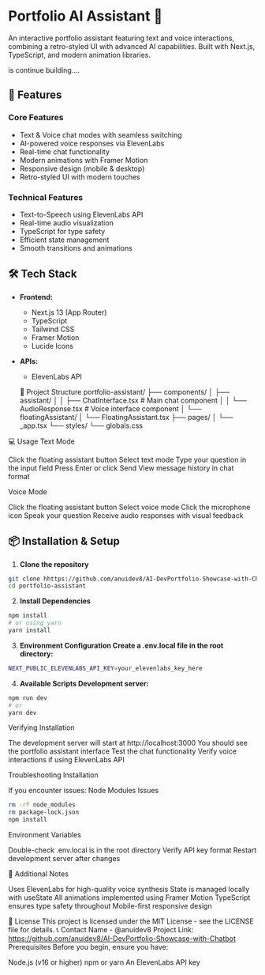 # Portfolio AI Assistant 🤖

An interactive portfolio assistant featuring text and voice interactions, combining a retro-styled UI with advanced AI capabilities. Built with Next.js, TypeScript, and modern animation libraries.

is continue building....

## 🚀 Features

### Core Features
- Text & Voice chat modes with seamless switching
- AI-powered voice responses via ElevenLabs
- Real-time chat functionality
- Modern animations with Framer Motion
- Responsive design (mobile & desktop)
- Retro-styled UI with modern touches

### Technical Features
- Text-to-Speech using ElevenLabs API
- Real-time audio visualization
- TypeScript for type safety
- Efficient state management
- Smooth transitions and animations

## 🛠️ Tech Stack

- **Frontend:**
  - Next.js 13 (App Router)
  - TypeScript
  - Tailwind CSS
  - Framer Motion
  - Lucide Icons

- **APIs:**
  - ElevenLabs API

  📁 Project Structure
portfolio-assistant/
├── components/
│   ├── assistant/
│   │   ├── ChatInterface.tsx    # Main chat component
│   │   └── AudioResponse.tsx    # Voice interface component
│   └── floatingAssistant/
│       └── FloatingAssistant.tsx
├── pages/
│   └── _app.tsx
└── styles/
    └── globals.css

💻 Usage
Text Mode

Click the floating assistant button
Select text mode
Type your question in the input field
Press Enter or click Send
View message history in chat format

Voice Mode

Click the floating assistant button
Select voice mode
Click the microphone icon
Speak your question
Receive audio responses with visual feedback

## 📦 Installation & Setup

1. **Clone the repository**
```bash
git clone hhttps://github.com/anuidev8/AI-DevPortfolio-Showcase-with-Chatbot
cd portfolio-assistant 

```
2. **Install Dependencies**
 ```bash
npm install
# or using yarn
yarn install

```

3. **Environment Configuration Create a .env.local file in the root directory:**
 ```bash
NEXT_PUBLIC_ELEVENLABS_API_KEY=your_elevenlabs_key_here

```

4. **Available Scripts Development server:**
 ```bash
npm run dev
# or
yarn dev

```

Verifying Installation

The development server will start at http://localhost:3000
You should see the portfolio assistant interface
Test the chat functionality
Verify voice interactions if using ElevenLabs API

Troubleshooting Installation

If you encounter issues:
Node Modules Issues

 ```bash
rm -rf node_modules
rm package-lock.json
npm install

```

Environment Variables

Double-check .env.local is in the root directory
Verify API key format
Restart development server after changes

📝 Additional Notes

Uses ElevenLabs for high-quality voice synthesis
State is managed locally with useState
All animations implemented using Framer Motion
TypeScript ensures type safety throughout
Mobile-first responsive design

📄 License
This project is licensed under the MIT License - see the LICENSE file for details.
📞 Contact
Name - @anuidev8
Project Link: https://github.com/anuidev8/AI-DevPortfolio-Showcase-with-Chatbot
Prerequisites
Before you begin, ensure you have:

Node.js (v16 or higher)
npm or yarn
An ElevenLabs API key